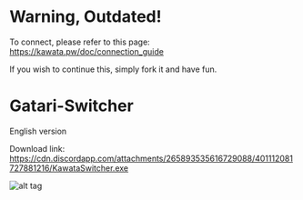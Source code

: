 # Warning, Outdated!

To connect, please refer to this page: https://kawata.pw/doc/connection_guide

If you wish to continue this, simply fork it and have fun.

# Gatari-Switcher
English version

Download link: https://cdn.discordapp.com/attachments/265893535616729088/401112081727881216/KawataSwitcher.exe

![alt tag](https://cdn.discordapp.com/attachments/316589206988128256/465238634803494922/ss2018-07-07at09.31.28.png)

